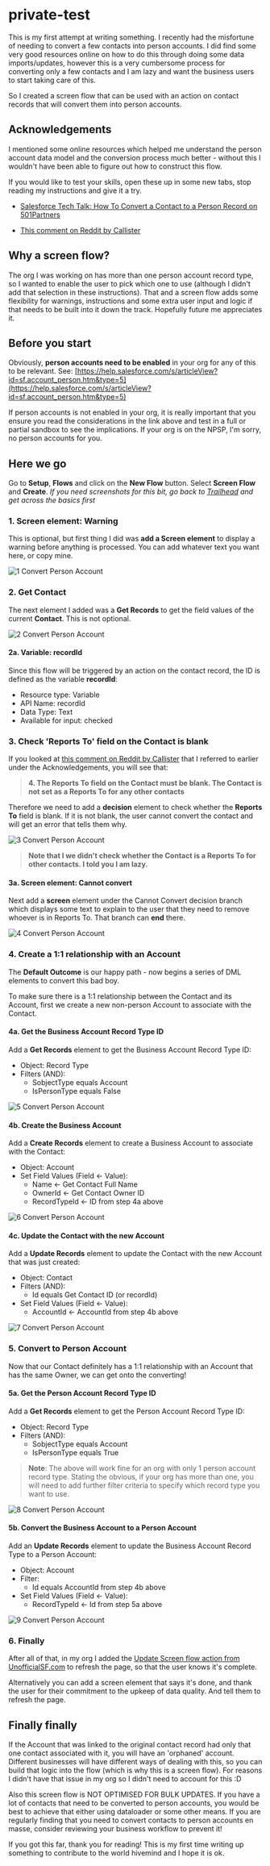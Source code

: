 # private-test
This is my first attempt at writing something. I recently had the misfortune of needing to convert a few contacts into person accounts. I did find some very good resources online on how to do this through doing some data imports/updates, however this is a very cumbersome process for converting only a few contacts and I am lazy and want the business users to start taking care of this. 

So I created a screen flow that can be used with an action on contact records that will convert them into person accounts. 

## Acknowledgements 

I mentioned some online resources which helped me understand the person account data model and the conversion process much better - without this I wouldn't have been able to figure out how to construct this flow. 

If you would like to test your skills, open these up in some new tabs, stop reading my instructions and give it a try. 

- [Salesforce Tech Talk: How To Convert a Contact to a Person Record on 501Partners](https://501partners.com/salesforce-tech-talk-how-to-convert-a-contact-to-a-person-record/)

- [This comment on Reddit by Callister](https://www.reddit.com/r/salesforce/comments/dbhxnp/comment/f21t7oc/?utm_source=share&utm_medium=web2x&context=3)

## Why a screen flow? 

The org I was working on has more than one person account record type, so I wanted to enable the user to pick which one to use (although I didn't add that selection in these instructions). That and a screen flow adds some flexibility for warnings, instructions and some extra user input and logic if that needs to be built into it down the track. Hopefully future me appreciates it. 

## Before you start

Obviously, **person accounts need to be enabled** in your org for any of this to be relevant. 
See: [https://help.salesforce.com/s/articleView?id=sf.account_person.htm&type=5](https://help.salesforce.com/s/articleView?id=sf.account_person.htm&type=5)

If person accounts is not enabled in your org, it is really important that you ensure you read the considerations in the link above and test in a full or partial sandbox to see the implications. If your org is on the NPSP, I'm sorry, no person accounts for you. 

## Here we go

Go to **Setup**, **Flows** and click on the **New Flow** button. Select **Screen Flow** and **Create**. _If you need screenshots for this bit, go back to [Trailhead](https://trailhead.salesforce.com/) and get across the basics first_

### 1. Screen element: Warning

This is optional, but first thing I did was **add a Screen element** to display a warning before anything is processed. You can add whatever text you want here, or copy mine. 

![1 Convert Person Account](https://user-images.githubusercontent.com/119096189/204076901-3a6afdeb-44ed-4589-8519-6c263a7e1d98.png)

### 2. Get Contact

The next element I added was a **Get Records** to get the field values of the current **Contact**. This is not optional. 

![2 Convert Person Account](https://user-images.githubusercontent.com/119096189/204077025-9ec7444f-a03e-4e47-9f85-6ff560ca023b.png)

#### 2a. Variable: recordId

Since this flow will be triggered by an action on the contact record, the ID is defined as the variable **recordId**: 
- Resource type: Variable 
- API Name: recordId
- Data Type: Text
- Available for input: checked

### 3. Check 'Reports To' field on the Contact is blank 

If you looked at [this comment on Reddit by Callister](https://www.reddit.com/r/salesforce/comments/dbhxnp/comment/f21t7oc/?utm_source=share&utm_medium=web2x&context=3) that I referred to earlier under the Acknowledgements, you will see that: 

> **4. The Reports To field on the Contact must be blank. The Contact is not set as a Reports To for any other contacts**

Therefore we need to add a **decision** element to check whether the **Reports To** field is blank. If it is not blank, the user cannot convert the contact and will get an error that tells them why. 

![3 Convert Person Account](https://user-images.githubusercontent.com/119096189/204077522-60616649-e83d-4247-8aa2-6ba0d0e6a303.png)

> **Note that I we didn't check whether the Contact is a Reports To for other contacts. I told you I am lazy.**

#### 3a. Screen element: Cannot convert 

Next add a **screen** element under the Cannot Convert decision branch which displays some text to explain to the user that they need to remove whoever is in Reports To. That branch can **end** there. 

![4 Convert Person Account](https://user-images.githubusercontent.com/119096189/204077776-784fd9d8-deee-4b3f-bcf1-41af03d4cbb9.png)

### 4. Create a 1:1 relationship with an Account

The **Default Outcome** is our happy path - now begins a series of DML elements to convert this bad boy. 

To make sure there is a 1:1 relationship between the Contact and its Account, first we create a new non-person Account to associate with the Contact. 

#### 4a. Get the Business Account Record Type ID

Add a **Get Records** element to get the Business Account Record Type ID: 
- Object: Record Type
- Filters (AND): 
   - SobjectType equals Account
   - IsPersonType equals False

![5 Convert Person Account](https://user-images.githubusercontent.com/119096189/204079006-86f38c26-0f82-421f-b794-eac37aa0dda8.png)

#### 4b. Create the Business Account 

Add a **Create Records** element to create a Business Account to associate with the Contact: 
- Object: Account
- Set Field Values (Field <- Value): 
   - Name <- Get Contact Full Name
   - OwnerId <- Get Contact Owner ID
   - RecordTypeId <- ID from step 4a above

![6 Convert Person Account](https://user-images.githubusercontent.com/119096189/204079374-87264371-90ed-44d8-84a6-c3887a34dfed.png)

#### 4c. Update the Contact with the new Account

Add a **Update Records** element to update the Contact with the new Account that was just created: 
- Object: Contact
- Filters (AND): 
   - Id equals Get Contact ID (or recordId)
- Set Field Values (Field <- Value): 
   - AccountId <- AccountId from step 4b above

![7 Convert Person Account](https://user-images.githubusercontent.com/119096189/204079515-e27b929d-8c91-453a-b0f6-5c4273d0fec6.png)

### 5. Convert to Person Account 

Now that our Contact definitely has a 1:1 relationship with an Account that has the same Owner, we can get onto the converting! 

#### 5a. Get the Person Account Record Type ID

Add a **Get Records** element to get the Person Account Record Type ID: 
- Object: Record Type
- Filters (AND): 
   - SobjectType equals Account
   - IsPersonType equals True

> **Note**: The above will work fine for an org with only 1 person account record type. Stating the obvious, if your org has more than one, you will need to add further filter criteria to specify which record type you want to use. 

![8 Convert Person Account](https://user-images.githubusercontent.com/119096189/204079595-3b6d0700-d332-4285-b912-a83a09097f46.png)

#### 5b. Convert the Business Account to a Person Account

Add an **Update Records** element to update the Business Account Record Type to a Person Account: 
- Object: Account
- Filter: 
   - Id equals AccountId from step 4b above
- Set Field Values (Field <- Value): 
   - RecordTypeId <- Id from step 5a above

![9 Convert Person Account](https://user-images.githubusercontent.com/119096189/204079809-eaa24be3-2498-4fde-8d9c-9f1d7c73def6.png)

### 6. Finally

After all of that, in my org I added the [Update Screen flow action from UnofficialSF.com](https://unofficialsf.com/update-screen/) to refresh the page, so that the user knows it's complete. 

Alternatively you can add a screen element that says it's done, and thank the user for their commitment to the upkeep of data quality. And tell them to refresh the page. 

## Finally finally

If the Account that was linked to the original contact record had only that one contact associated with it, you will have an 'orphaned' account. Different businesses will have different ways of dealing with this, so you can build that logic into the flow (which is why this is a screen flow). For reasons I didn't have that issue in my org so I didn't need to account for this :D 

Also this screen flow is NOT OPTIMISED FOR BULK UPDATES. If you have a lot of contacts that need to be converted to person accounts, you would be best to achieve that either using dataloader or some other means. If you are regularly finding that you need to convert contacts to person accounts en masse, consider reviewing your business workflow to prevent it! 

If you got this far, thank you for reading! This is my first time writing up something to contribute to the world hivemind and I hope it is ok.
